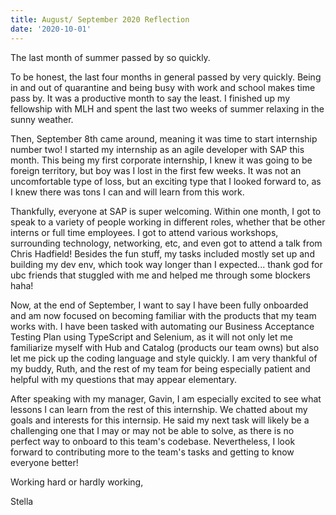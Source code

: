 ```yaml
---
title: August/ September 2020 Reflection
date: '2020-10-01'
---
```



The last month of summer passed by so quickly. 


To be honest, the last four months in general passed by very quickly. Being in and out of quarantine and being busy with work and school makes time pass by. It was a productive month to say the least. I finished up my fellowship with MLH and spent the last two weeks of summer relaxing in the sunny weather. 

Then, September 8th came around, meaning it was time to start internship number two! I started my internship as an agile developer with SAP this month. This being my first corporate internship, I knew it was going to be foreign territory, but boy was I lost in the first few weeks. It was not an uncomfortable type of loss, but an exciting type that I looked forward to, as I knew there was tons I can and will learn from this work. 

Thankfully, everyone at SAP is super welcoming. Within one month, I got to speak to a variety of people working in different roles, whether that be other interns or full time employees. I got to attend various workshops, surrounding technology, networking, etc, and even got to attend a talk from Chris Hadfield! Besides the fun stuff, my tasks included mostly set up and building my dev env, which took way longer than I expected... thank god for ubc friends that stuggled with me and helped me through some blockers haha!

Now, at the end of September, I want to say I have been fully onboarded and am now focused on becoming familiar with the products that my team works with. I have been tasked with automating our Business Acceptance Testing Plan using TypeScript and Selenium, as it will not only let me familiarize myself with Hub and Catalog (products our team owns) but also let me pick up the coding language and style quickly. I am very thankful of my buddy, Ruth, and the rest of my team for being especially patient and helpful with my questions that may appear elementary. 

After speaking with my manager, Gavin, I am especially excited to see what lessons I can learn from the rest of this internship. We chatted about my goals and interests for this internsip. He said my next task will likely be a challenging one that I may or may not be able to solve, as there is no perfect way to onboard to this team's codebase. Nevertheless, I look forward to contributing more to the team's tasks and getting to know everyone better!


Working hard or hardly working, 

Stella
